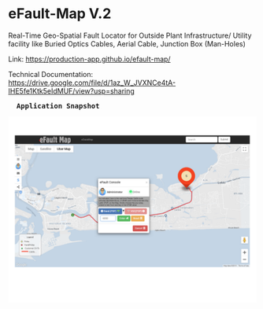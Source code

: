 # eFault-Map V.2

Real-Time Geo-Spatial Fault Locator for Outside Plant Infrastructure/ Utility facility like Buried Optics Cables, Aerial Cable, Junction Box (Man-Holes)

Link: https://production-app.github.io/efault-map/

Technical Documentation: https://drive.google.com/file/d/1az_W_JVXNCe4tA-IHE5fe1Ktk5eIdMUF/view?usp=sharing


<pre> <b> Application Snapshot</b> </pre> 
![alt text]( https://github.com/production-app/efault-map/blob/master/dist/readmeimg.png)

